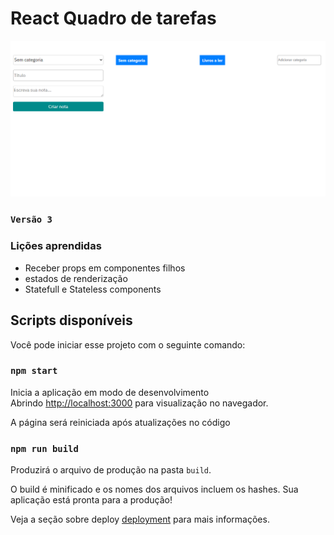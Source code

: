 # React Quadro de tarefas

![versao_1](./src/assets/img/v3.png)
### `Versão 3`

### Lições aprendidas
- Receber props em componentes filhos
- estados de renderização
- Statefull e Stateless components

## Scripts disponíveis

Você pode iniciar esse projeto com o seguinte comando:

### `npm start`

Inicia a aplicação em modo de desenvolvimento\
Abrindo [http://localhost:3000](http://localhost:3000) para visualização no navegador.

A página será reiniciada após atualizações no código

### `npm run build`

Produzirá o arquivo de produção na pasta `build`.

O build é minificado e os nomes dos arquivos incluem os hashes.
Sua aplicação está pronta para a produção!

Veja a seção sobre deploy [deployment](https://facebook.github.io/create-react-app/docs/deployment) para mais informações.

